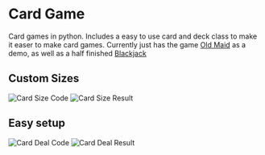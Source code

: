 # Card Game
Card games in python. Includes a easy to use card and deck class to make it easer to make card games. Currently just has the game [Old Maid](https://bicyclecards.com/how-to-play/old-maid) as a demo, as well as a half finished [Blackjack](https://bicyclecards.com/how-to-play/blackjack)

## Custom Sizes
![Card Size Code](https://github.com/michael-lesirge/intermediate-programming-class/assets/100492377/cf3aeff7-690a-4382-b4ee-850f3bc498b1)
![Card Size Result](https://github.com/michael-lesirge/intermediate-programming-class/assets/100492377/3d334ad2-2788-46b9-92b9-28c96bb6a5df)

## Easy setup
![Card Deal Code](https://github.com/michael-lesirge/intermediate-programming-class/assets/100492377/2c0477c4-bad3-4bd1-8fe0-620d8ab71723)
![Card Deal Result](https://github.com/michael-lesirge/intermediate-programming-class/assets/100492377/d3b37fa7-5b0f-4bb5-bc13-e5ba1866dc18)
